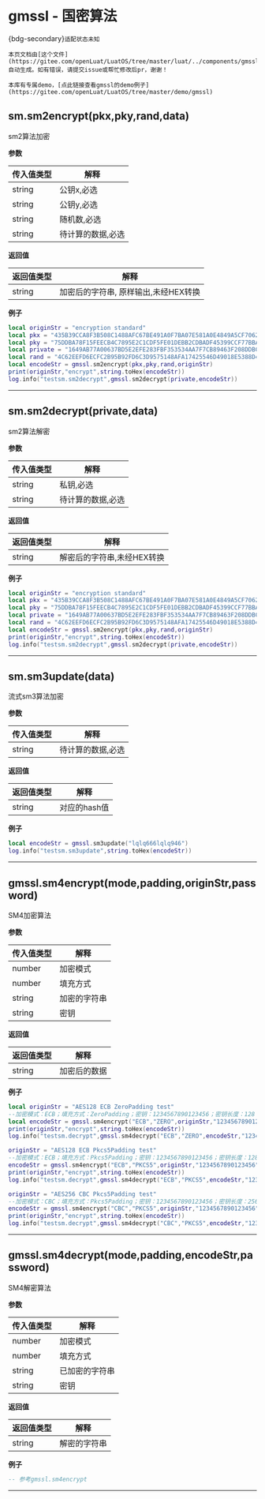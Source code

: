 # gmssl - 国密算法

{bdg-secondary}`适配状态未知`

```{note}
本页文档由[这个文件](https://gitee.com/openLuat/LuatOS/tree/master/luat/../components/gmssl/src/luat_lib_gmssl.c)自动生成。如有错误，请提交issue或帮忙修改后pr，谢谢！
```

```{tip}
本库有专属demo，[点此链接查看gmssl的demo例子](https://gitee.com/openLuat/LuatOS/tree/master/demo/gmssl)
```

## sm.sm2encrypt(pkx,pky,rand,data)



sm2算法加密

**参数**

|传入值类型|解释|
|-|-|
|string|公钥x,必选|
|string|公钥y,必选|
|string|随机数,必选|
|string|待计算的数据,必选|

**返回值**

|返回值类型|解释|
|-|-|
|string|加密后的字符串, 原样输出,未经HEX转换|

**例子**

```lua
local originStr = "encryption standard"
local pkx = "435B39CCA8F3B508C1488AFC67BE491A0F7BA07E581A0E4849A5CF70628A7E0A"
local pky = "75DDBA78F15FEECB4C7895E2C1CDF5FE01DEBB2CDBADF45399CCF77BBA076A42"
local private = "1649AB77A00637BD5E2EFE283FBF353534AA7F7CB89463F208DDBC2920BB0DA0"
local rand = "4C62EEFD6ECFC2B95B92FD6C3D9575148AFA17425546D49018E5388D49DD7B4F"
local encodeStr = gmssl.sm2encrypt(pkx,pky,rand,originStr)
print(originStr,"encrypt",string.toHex(encodeStr))
log.info("testsm.sm2decrypt",gmssl.sm2decrypt(private,encodeStr))

```

---

## sm.sm2decrypt(private,data)



sm2算法解密

**参数**

|传入值类型|解释|
|-|-|
|string|私钥,必选|
|string|待计算的数据,必选|

**返回值**

|返回值类型|解释|
|-|-|
|string|解密后的字符串,未经HEX转换|

**例子**

```lua
local originStr = "encryption standard"
local pkx = "435B39CCA8F3B508C1488AFC67BE491A0F7BA07E581A0E4849A5CF70628A7E0A"
local pky = "75DDBA78F15FEECB4C7895E2C1CDF5FE01DEBB2CDBADF45399CCF77BBA076A42"
local private = "1649AB77A00637BD5E2EFE283FBF353534AA7F7CB89463F208DDBC2920BB0DA0"
local rand = "4C62EEFD6ECFC2B95B92FD6C3D9575148AFA17425546D49018E5388D49DD7B4F"
local encodeStr = gmssl.sm2encrypt(pkx,pky,rand,originStr)
print(originStr,"encrypt",string.toHex(encodeStr))
log.info("testsm.sm2decrypt",gmssl.sm2decrypt(private,encodeStr))

```

---

## sm.sm3update(data)



流式sm3算法加密

**参数**

|传入值类型|解释|
|-|-|
|string|待计算的数据,必选|

**返回值**

|返回值类型|解释|
|-|-|
|string|对应的hash值|

**例子**

```lua
local encodeStr = gmssl.sm3update("lqlq666lqlq946")
log.info("testsm.sm3update",string.toHex(encodeStr))

```

---

## gmssl.sm4encrypt(mode,padding,originStr,password)



SM4加密算法

**参数**

|传入值类型|解释|
|-|-|
|number|加密模式   |
|number|填充方式 |
|string|加密的字符串|
|string|密钥|

**返回值**

|返回值类型|解释|
|-|-|
|string|加密后的数据|

**例子**

```lua
local originStr = "AES128 ECB ZeroPadding test"
--加密模式：ECB；填充方式：ZeroPadding；密钥：1234567890123456；密钥长度：128 bit
local encodeStr = gmssl.sm4encrypt("ECB","ZERO",originStr,"1234567890123456")
print(originStr,"encrypt",string.toHex(encodeStr))
log.info("testsm.decrypt",gmssl.sm4decrypt("ECB","ZERO",encodeStr,"1234567890123456"))

originStr = "AES128 ECB Pkcs5Padding test"
--加密模式：ECB；填充方式：Pkcs5Padding；密钥：1234567890123456；密钥长度：128 bit
encodeStr = gmssl.sm4encrypt("ECB","PKCS5",originStr,"1234567890123456")
print(originStr,"encrypt",string.toHex(encodeStr))
log.info("testsm.decrypt",gmssl.sm4decrypt("ECB","PKCS5",encodeStr,"1234567890123456"))

originStr = "AES256 CBC Pkcs5Padding test"
--加密模式：CBC；填充方式：Pkcs5Padding；密钥：1234567890123456；密钥长度：256 bit；偏移量：1234567890666666
encodeStr = gmssl.sm4encrypt("CBC","PKCS5",originStr,"1234567890123456","1234567890666666")
print(originStr,"encrypt",string.toHex(encodeStr))
log.info("testsm.decrypt",gmssl.sm4decrypt("CBC","PKCS5",encodeStr,"1234567890123456","1234567890666666"))

```

---

## gmssl.sm4decrypt(mode,padding,encodeStr,password)



SM4解密算法

**参数**

|传入值类型|解释|
|-|-|
|number|加密模式   |
|number|填充方式 |
|string|已加密的字符串|
|string|密钥|

**返回值**

|返回值类型|解释|
|-|-|
|string|解密的字符串|

**例子**

```lua
-- 参考gmssl.sm4encrypt

```

---

